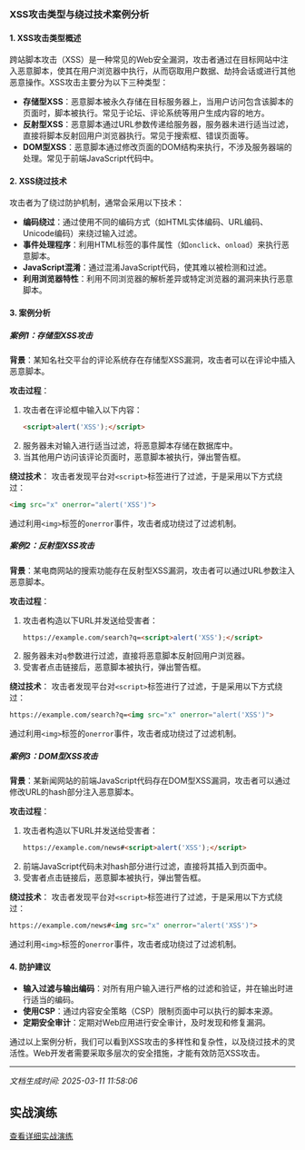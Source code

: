 ### XSS攻击类型与绕过技术案例分析

#### 1. XSS攻击类型概述
跨站脚本攻击（XSS）是一种常见的Web安全漏洞，攻击者通过在目标网站中注入恶意脚本，使其在用户浏览器中执行，从而窃取用户数据、劫持会话或进行其他恶意操作。XSS攻击主要分为以下三种类型：

- **存储型XSS**：恶意脚本被永久存储在目标服务器上，当用户访问包含该脚本的页面时，脚本被执行。常见于论坛、评论系统等用户生成内容的地方。
- **反射型XSS**：恶意脚本通过URL参数传递给服务器，服务器未进行适当过滤，直接将脚本反射回用户浏览器执行。常见于搜索框、错误页面等。
- **DOM型XSS**：恶意脚本通过修改页面的DOM结构来执行，不涉及服务器端的处理。常见于前端JavaScript代码中。

#### 2. XSS绕过技术
攻击者为了绕过防护机制，通常会采用以下技术：

- **编码绕过**：通过使用不同的编码方式（如HTML实体编码、URL编码、Unicode编码）来绕过输入过滤。
- **事件处理程序**：利用HTML标签的事件属性（如`onclick`、`onload`）来执行恶意脚本。
- **JavaScript混淆**：通过混淆JavaScript代码，使其难以被检测和过滤。
- **利用浏览器特性**：利用不同浏览器的解析差异或特定浏览器的漏洞来执行恶意脚本。

#### 3. 案例分析

##### 案例1：存储型XSS攻击
**背景**：某知名社交平台的评论系统存在存储型XSS漏洞，攻击者可以在评论中插入恶意脚本。

**攻击过程**：
1. 攻击者在评论框中输入以下内容：
   ```html
   <script>alert('XSS');</script>
   ```
2. 服务器未对输入进行适当过滤，将恶意脚本存储在数据库中。
3. 当其他用户访问该评论页面时，恶意脚本被执行，弹出警告框。

**绕过技术**：
攻击者发现平台对`<script>`标签进行了过滤，于是采用以下方式绕过：
```html
<img src="x" onerror="alert('XSS')">
```
通过利用`<img>`标签的`onerror`事件，攻击者成功绕过了过滤机制。

##### 案例2：反射型XSS攻击
**背景**：某电商网站的搜索功能存在反射型XSS漏洞，攻击者可以通过URL参数注入恶意脚本。

**攻击过程**：
1. 攻击者构造以下URL并发送给受害者：
   ```html
   https://example.com/search?q=<script>alert('XSS');</script>
   ```
2. 服务器未对`q`参数进行过滤，直接将恶意脚本反射回用户浏览器。
3. 受害者点击链接后，恶意脚本被执行，弹出警告框。

**绕过技术**：
攻击者发现平台对`<script>`标签进行了过滤，于是采用以下方式绕过：
```html
https://example.com/search?q=<img src="x" onerror="alert('XSS')">
```
通过利用`<img>`标签的`onerror`事件，攻击者成功绕过了过滤机制。

##### 案例3：DOM型XSS攻击
**背景**：某新闻网站的前端JavaScript代码存在DOM型XSS漏洞，攻击者可以通过修改URL的hash部分注入恶意脚本。

**攻击过程**：
1. 攻击者构造以下URL并发送给受害者：
   ```html
   https://example.com/news#<script>alert('XSS');</script>
   ```
2. 前端JavaScript代码未对hash部分进行过滤，直接将其插入到页面中。
3. 受害者点击链接后，恶意脚本被执行，弹出警告框。

**绕过技术**：
攻击者发现平台对`<script>`标签进行了过滤，于是采用以下方式绕过：
```html
https://example.com/news#<img src="x" onerror="alert('XSS')">
```
通过利用`<img>`标签的`onerror`事件，攻击者成功绕过了过滤机制。

#### 4. 防护建议
- **输入过滤与输出编码**：对所有用户输入进行严格的过滤和验证，并在输出时进行适当的编码。
- **使用CSP**：通过内容安全策略（CSP）限制页面中可以执行的脚本来源。
- **定期安全审计**：定期对Web应用进行安全审计，及时发现和修复漏洞。

通过以上案例分析，我们可以看到XSS攻击的多样性和复杂性，以及绕过技术的灵活性。Web开发者需要采取多层次的安全措施，才能有效防范XSS攻击。

---

*文档生成时间: 2025-03-11 11:58:06*


## 实战演练

[查看详细实战演练](XSS攻击类型与绕过技术的案例分析/详细资料/XSS攻击类型与绕过技术的案例分析_实战演练.md)



























